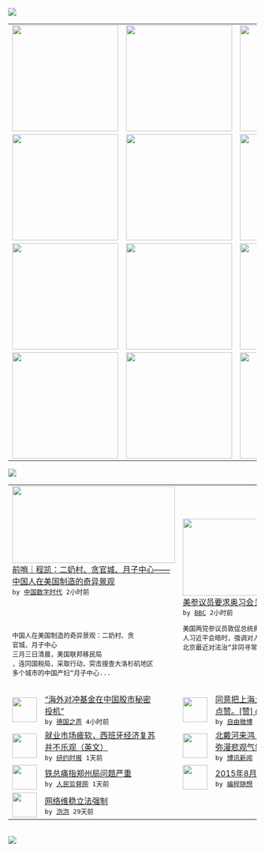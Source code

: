 

<a href="https://github.com/greatfire/z/raw/master/FreeBrowser.apk"><img src="https://raw.githubusercontent.com/greatfire/wiki/master/x/header.png" /></a><table><tr><td width="262" align="center" valign="center"><a href="https://github.com/greatfire/wiki/wiki/nyt" title="纽约时报中文网 国际纵览"><img src="https://raw.githubusercontent.com/greatfire/wiki/master/x/nyt_flag.png" width="215"/></a></td><td width="262" align="center" valign="center"><a href="https://github.com/greatfire/wiki/wiki/dw" title=""><img src="https://raw.githubusercontent.com/greatfire/wiki/master/x/dw_flag.png" width="215"/></a></td><td width="262" align="center" valign="center"><a href="https://github.com/greatfire/wiki/wiki/rmjd" title=""><img src="https://raw.githubusercontent.com/greatfire/wiki/master/x/rmjd_flag.png" width="215"/></a></td></tr><tr><td width="262" align="center" valign="center"><a href="https://github.com/paopaonetizen/website" title="泡泡 - 未经审查的互联网信息"><img src="https://raw.githubusercontent.com/greatfire/wiki/master/x/pp_flag.png" width="215"/></a></td><td width="262" align="center" valign="center"><a href="https://github.com/getlantern/mirror" title="以及自由微博和GreatFire.org官方中文论坛"><img src="https://raw.githubusercontent.com/greatfire/wiki/master/x/lantern_flag.png" width="215"/></a></td><td width="262" align="center" valign="center"><a href="https://github.com/cdtmirrors/m/" title=""><img src="https://raw.githubusercontent.com/greatfire/wiki/master/x/cdt_flag.png" width="215"/></a></td></tr><tr><td width="262" align="center" valign="center"><a href="https://github.com/program-think/blog" title="编程随想的博客"><img src="https://raw.githubusercontent.com/greatfire/wiki/master/x/pt_flag.png" width="215"/></a></td><td width="262" align="center" valign="center"><a href="https://github.com/greatfire/wiki/wiki/bbc" title=""><img src="https://raw.githubusercontent.com/greatfire/wiki/master/x/bbc_flag.png" width="215"/></a></td><td width="262" align="center" valign="center"><a href="https://github.com/freeweibo/s" title="自由微博 - 匿名和不受屏蔽的新浪微博搜索"><img src="https://raw.githubusercontent.com/greatfire/wiki/master/x/fw_flag.png" width="215"/></a></td></tr><tr><td width="262" align="center" valign="center"><a href="https://github.com/greatfire/wiki/wiki/google" title=""><img src="https://raw.githubusercontent.com/greatfire/wiki/master/x/google_flag.png" width="215"/></a></td><td width="262" align="center" valign="center"><a href="https://github.com/bxnews/boxun" title=""><img src="https://raw.githubusercontent.com/greatfire/wiki/master/x/bx_flag.png" width="215"/></a></td><td width="262" align="center" valign="center"><a href="https://github.com/greatfire/wiki/wiki/open-source" title="欢迎访问GreatFire.org开发者项目网站"><img src="https://raw.githubusercontent.com/greatfire/wiki/master/x/open-source_flag.png" width="215"/></a></td></tr></table><img src="https://raw.githubusercontent.com/greatfire/wiki/master/x/newsfeed text.png" /><table cols="4"><tr><td colspan="2" width="380"><a href="http://feedproxy.google.com/~r/chinadigitaltimes/IyPt/~3/GtHkwWvjDy8/"><img src="http://mmbiz.qpic.cn/mmbiz/rtricsCffrKYNHWAhG4OlhsjysUb8c4fPmibGnke1ACB7TFLquwIz0q42s4xSqglCSbIfHSKWe8qjeDYNtYHBrGQ/640?wx_fmt=jpeg&wxfrom=5&wx_lazy=1" width="330" height="156"/></a></br><a href="http://feedproxy.google.com/~r/chinadigitaltimes/IyPt/~3/GtHkwWvjDy8/">前哨｜程凯：二奶村、贪官城、月子中心——<br/>中国人在美国制造的奇异景观</a></br><kbd> by <a href="http://chinadigitaltimes.net/chinese/">中国数字时代</a> 2小时前 </kbd></br><pre> 

中国人在美国制造的奇异景观：二奶村、贪<br/>官城、月子中心
三月三日清晨，美国联邦移民局<br/>，连同国税局，采取行动，突击搜查大洛杉矶地区<br/>多个城市的中国产妇“月子中心...</pre></td><td colspan="2" width="380"><a href="http://www.bbc.com/zhongwen/simp/world/2015/08/150811_us_china_rights"><img src="http://a.files.bbci.co.uk/worldservice/live/assets/images/2014/11/11/141111224030_barack_obama_xi_jinping_144x81_afp_nocredit.jpg" width="330" height="156"/></a></br><a href="http://www.bbc.com/zhongwen/simp/world/2015/08/150811_us_china_rights">美参议员要求奥习会关注中国打压人权</a></br><kbd> by <a href="http://www.bbc.co.uk/zhongwen/simp">BBC</a> 2小时前 </kbd></br><pre>美国两党参议员敦促总统奥巴马下月在与中国领导<br/>人习近平会晤时，强调对人权问题的关注，特别是<br/>北京最近对法治“非同寻常的打压”。</pre></td></tr><tr><td><img src="http://www.dw.com/image/0,,18565865_302,00.jpg" width="50" height="50"/></td><td width="280"><a href="http://dw.com/p/1GDeK?maca=chi-GK-text-greatfire-all-chinese-15625-xml-mrss">“海外对冲基金在中国股市秘密<br/>投机”</a></br><kbd> by <a href="http://dw.de">德国之声</a> 4小时前 </kbd></td><td><img src="https://raw.githubusercontent.com/greatfire/wiki/master/x/fw_logo.png" width="50" height="50"/></td><td width="280"><a href="https://freeweibo.com/weibo/3874799547679013">同意把上海土著赶进大海喂鳖的<br/>点赞。[赞] @妞妞2...</a></br><kbd> by <a href="https://freeweibo.com/">自由微博</a> 6小时前 </kbd></td></tr><tr><td><img src="http://static01.nyt.com/images/2015/08/11/world/11SPAIN/11SPAIN-articleLarge.jpg" width="50" height="50"/></td><td width="280"><a href="https://d27vvsfi5kg7xy.cloudfront.net/business/20150811/cc11spain/">就业市场疲软，西班牙经济复苏<br/>并不乐观（英文）</a></br><kbd> by <a href="http://m.cn.nytimes.com/">纽约时报</a> 1天前 </kbd></td><td><img src="https://raw.githubusercontent.com/greatfire/wiki/master/x/bx_logo.png" width="50" height="50"/></td><td width="280"><a href="http://www.boxun.com/news/gb/china/2015/08/201508111345.shtml">北戴河来鸿：经济形势严峻高层<br/>弥漫悲观气氛</a></br><kbd> by <a href="http://www.boxun.com">博讯新闻</a> 1天前 </kbd></td></tr><tr><td><img src="https://raw.githubusercontent.com/greatfire/wiki/master/x/rmjd_logo.png" width="50" height="50"/></td><td width="280"><a href="http://www.rmjdw.com//zhengyizhijian/20150810/15146.html">铁总痛指郑州局问题严重 </a></br><kbd> by <a href="http://www.rmjdw.com/">人民监督网</a> 1天前 </kbd></td><td><img src="https://raw.githubusercontent.com/greatfire/wiki/master/x/pt_logo.png" width="50" height="50"/></td><td width="280"><a href="http://feedproxy.google.com/~r/programthink/~3/hochcCAQhIY/gfw-news.html">2015年8月翻墙快报</a></br><kbd> by <a href="http://program-think.blogspot.com">编程随想</a> 5天前 </kbd></td></tr><tr><td><img src="http://pao-pao.net/sites/pao-pao.net/files/styles/base_adaptive/public/6523513689_baeec3c53c_z_0.jpg?itok=NM8cQ_d1" width="50" height="50"/></td><td width="280"><a href="https://pao-pao.net/article/593">网络维稳立法强制</a></br><kbd> by <a href="https://pao-pao.net">泡泡</a> 29天前 </kbd></td></table></br><a href="https://github.com/greatfire/z/raw/master/FreeBrowser.apk"><img src="https://raw.githubusercontent.com/greatfire/wiki/master/x/download app.png" /></a>